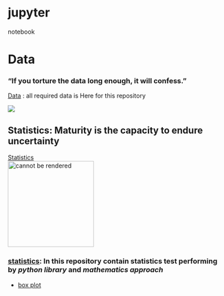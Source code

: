  
# jupyter
notebook

# Data 
### “If you torture the data long enough, it will confess.” 
[Data](https://github.com/nikshingadiya/jupyter/tree/master/data)
: all required data is Here for this repository

![](https://github.com/nikshingadiya/jupyter/blob/master/Image/data.jpg)

## Statistics: Maturity is the capacity to endure uncertainty
[Statistics](https://github.com/nikshingadiya/jupyter/tree/master/Statistics)
<br>
<img src="https://github.com/nikshingadiya/jupyter/blob/master/Image/statistics-review.jpg" alt="cannot be rendered" width="200" height="200"></img>
<br>
### [statistics](https://github.com/nikshingadiya/jupyter/tree/master/Statistics): In this repository contain statistics test performing by _python library_ and _mathematics approach_
 * [box plot](https://github.com/nikshingadiya/jupyter/blob/master/Statistics/Box_plot.ipynb)

